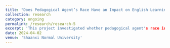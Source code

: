 ```yaml
---
title: "Does Pedagogical Agent’s Race Have an Impact on English Learning?"
collection: research
category: ongoing
permalink: /research/research-5
excerpt: 'This project investigated whether pedagogical agent's race influence 12- and 13-year-old children's English learning.'
date: 2024-04-02
venue: 'Shaanxi Normal University'
---
```

